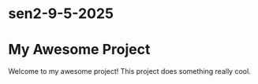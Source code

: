 # sen2-9-5-2025
# My Awesome Project

Welcome to my awesome project! This project does something really cool.
